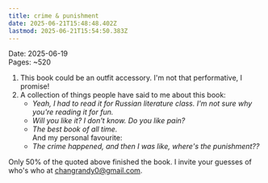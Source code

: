 ```yaml
---
title: crime & punishment
date: 2025-06-21T15:48:48.402Z
lastmod: 2025-06-21T15:54:50.383Z
---
```

Date: 2025-06-19\
Pages: ~520

1. This book could be an outfit accessory. I'm not that performative, I promise!
2. A collection of things people have said to me about this book:
   * *Yeah, I had to read it for Russian literature class. I'm not sure why you're reading it for fun.*
   * *Will you like it? I don't know. Do you like pain?*
   * *The best book of all time.*\
     And my personal favourite:
   - *The crime happened, and then I was like, where's the punishment??*

Only 50% of the quoted above finished the book. I invite your guesses of who's who at changrandy0@gmail.com.
